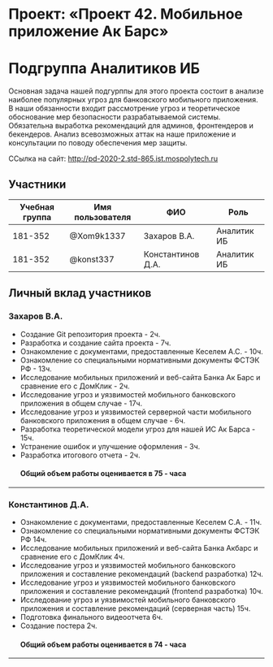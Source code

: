 # Проект: «Проект 42. Мобильное приложение Ак Барс»

# Подгруппа Аналитиков ИБ

Основная задача нашей подгурппы для этого проекта состоит в анализе наиболее популярных угроз для банковского мобильного приложения. В наши обязанности входит рассмотрение угроз и теоретическое обоснование мер безопасности разрабатываемой системы. Обязательна выработка рекомендаций для админов, фронтендеров и бекендеров. Анализ всевозможных аттак на наше приложение и консультации по поводу обеспечения мер защиты.

ССылка на сайт: http://pd-2020-2.std-865.ist.mospolytech.ru

## Участники

| Учебная группа | Имя пользователя | ФИО                      | Роль                       |
|----------------|------------------|--------------------------|----------------------------|
| 181-352        | @Xom9k1337       | Захаров В.А.             | Аналитик ИБ                |
| 181-352        | @konst337        | Константинов Д.А.        | Аналитик ИБ                |

## Личный вклад участников

### Захаров В.А.

+ Создание Git репозитория проекта - 2ч.
+ Разработка и создание сайта проекта - 7ч.
+ Ознакомление с документами, предоставленные Кеселем А.С. - 10ч.
+ Ознакомление со специальными нормативными документы ФСТЭК РФ - 13ч.
+ Исследование мобильных приложений и веб-сайта Банка Ак Барс и сравнение его с ДомКлик - 2ч.
+ Исследование угроз и уязвимостей мобильного банковского приложения в общем случае - 17ч.
+ Исследование угроз и уязвимостей серверной части мобильного банковского приложения в общем случае - 6ч.
+ Разработка теоретической модели угроз для нашей ИС Ак Барса -     15ч.
+ Устранение ошибок и улучшение оформления - 3ч.
+ Разработка итогового отчета - 2ч.


####        Общий объем работы оценивается в 75 - часа
------------------------------

### Константинов Д.А.  
+	Ознакомление с документами, предоставленные Кеселем С.А. - 11ч.
+	Ознакомление со специальными нормативными документы ФСТЭК РФ 14ч.
+	Исследование мобильных приложений и веб-сайта Банка Акбарс и сравнение его с ДомКлик 4ч.
+	Исследование угроз и уязвимостей мобильного банковского приложения и составление рекомендаций (backend разработка) 12ч.
+	Исследование угроз и уязвимостей мобильного банковского приложения и составление рекомендаций (frontend разработка) 10ч.
+	Исследование угроз и уязвимостей мобильного банковского приложения и составление рекомендаций (серверная часть) 15ч.
+	Подготовка финального видеоотчета 6ч.
+	Создание постера 2ч.


####        Общий объем работы оценивается в 74 - часа
------------------------------



